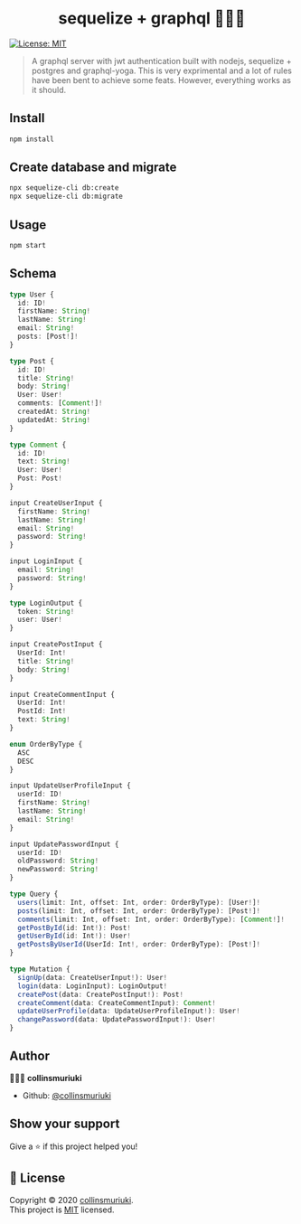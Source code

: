 <h1 align="center">sequelize + graphql 🧘🏽‍♂️</h1>
<p>
  <a href="LICENSE" target="_blank">
    <img alt="License: MIT" src="https://img.shields.io/badge/License-MIT-yellow.svg" />
  </a>
</p>

> A graphql server with jwt authentication built with nodejs, sequelize + postgres and graphql-yoga. This is very exprimental and a lot of rules have been bent to achieve some feats. However, everything works as it should.

## Install

```sh
npm install
```

## Create database and migrate
```sh
npx sequelize-cli db:create
npx sequelize-cli db:migrate
```

## Usage

```sh
npm start
```

## Schema
```ts
type User {
  id: ID!
  firstName: String!
  lastName: String!
  email: String!
  posts: [Post!]!
}

type Post {
  id: ID!
  title: String!
  body: String!
  User: User!
  comments: [Comment!]!
  createdAt: String!
  updatedAt: String!
}

type Comment {
  id: ID!
  text: String!
  User: User!
  Post: Post!
}

input CreateUserInput {
  firstName: String!
  lastName: String!
  email: String!
  password: String!
}

input LoginInput {
  email: String!
  password: String!
}

type LoginOutput {
  token: String!
  user: User!
}

input CreatePostInput {
  UserId: Int!
  title: String!
  body: String!
}

input CreateCommentInput {
  UserId: Int!
  PostId: Int!
  text: String!
}

enum OrderByType {
  ASC
  DESC
}

input UpdateUserProfileInput {
  userId: ID!
  firstName: String!
  lastName: String!
  email: String!
}

input UpdatePasswordInput {
  userId: ID!
  oldPassword: String!
  newPassword: String!
}

type Query {
  users(limit: Int, offset: Int, order: OrderByType): [User!]!
  posts(limit: Int, offset: Int, order: OrderByType): [Post!]!
  comments(limit: Int, offset: Int, order: OrderByType): [Comment!]!
  getPostById(id: Int!): Post!
  getUserById(id: Int!): User!
  getPostsByUserId(UserId: Int!, order: OrderByType): [Post!]!
}

type Mutation {
  signUp(data: CreateUserInput!): User!
  login(data: LoginInput): LoginOutput!
  createPost(data: CreatePostInput!): Post!
  createComment(data: CreateCommentInput): Comment!
  updateUserProfile(data: UpdateUserProfileInput!): User!
  changePassword(data: UpdatePasswordInput!): User!
}
```

## Author

🧑🏾‍💻 **collinsmuriuki**

* Github: [@collinsmuriuki](https://github.com/collinsmuriuki)

## Show your support

Give a ⭐️ if this project helped you!

## 📝 License

Copyright © 2020 [collinsmuriuki](https://github.com/collinsmuriuki).<br />
This project is [MIT](LICENSE) licensed.
